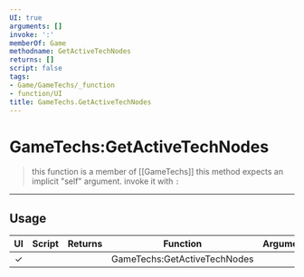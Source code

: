 ```yaml
---
UI: true
arguments: []
invoke: ':'
memberOf: Game
methodname: GetActiveTechNodes
returns: []
script: false
tags:
- Game/GameTechs/_function
- function/UI
title: GameTechs.GetActiveTechNodes
---
```

# GameTechs:GetActiveTechNodes
> this function is a member of [[GameTechs]]
> this method expects an implicit "self" argument. invoke it with `:`
-----
## Usage
|  UI | Script | Returns | Function | Arguments |
|:---:|:------:|-------:|:--------:|:---------|
|✓| ||GameTechs:GetActiveTechNodes||
